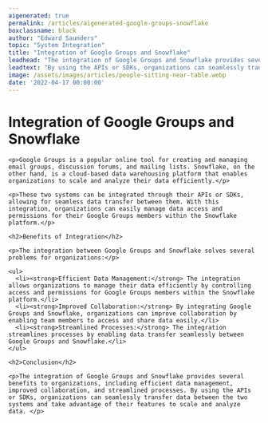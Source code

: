 ```yaml
---
aigenerated: true
permalink: /articles/aigenerated-google-groups-snowflake
boxclassname: black
author: "Edward Saunders"
topic: "System Integration"
title: "Integration of Google Groups and Snowflake"
leadhead: "The integration of Google Groups and Snowflake provides several benefits to organizations, including efficient data management, improved collaboration, and streamlined processes"
leadtext: "By using the APIs or SDKs, organizations can seamlessly transfer data between the two systems and take advantage of their features to scale and analyze data."
image: /assets/images/articles/people-sitting-near-table.webp
date: '2022-04-17 00:00:00'
---
```

<div class="arttext">    <h1>Integration of Google Groups and Snowflake</h1>
    
    <p>Google Groups is a popular online tool for creating and managing email groups, discussion forums, and mailing lists. Snowflake, on the other hand, is a cloud-based data warehousing platform that enables organizations to scale and analyze their data efficiently.</p>
    
    <p>These two systems can be integrated through their APIs or SDKs, allowing for seamless data transfer between them. With this integration, organizations can easily manage data access and permissions for their Google Groups members within the Snowflake platform.</p>
    
    <h2>Benefits of Integration</h2>
    
    <p>The integration between Google Groups and Snowflake solves several problems for organizations:</p>
    
    <ul>
      <li><strong>Efficient Data Management:</strong> The integration allows organizations to manage their data efficiently by controlling access and permissions for Google Groups members within the Snowflake platform.</li>
      <li><strong>Improved Collaboration:</strong> By integrating Google Groups and Snowflake, organizations can improve collaboration by enabling team members to access and share data easily.</li>
      <li><strong>Streamlined Processes:</strong> The integration streamlines processes by enabling data transfer seamlessly between Google Groups and Snowflake.</li>
    </ul>
    
    <h2>Conclusion</h2>
    
    <p>The integration of Google Groups and Snowflake provides several benefits to organizations, including efficient data management, improved collaboration, and streamlined processes. By using the APIs or SDKs, organizations can seamlessly transfer data between the two systems and take advantage of their features to scale and analyze data. </p>
    
</div>